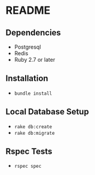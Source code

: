 # README

## Dependencies

* Postgresql
* Redis
* Ruby 2.7 or later

## Installation

* `bundle install`

## Local Database Setup

* `rake db:create`
* `rake db:migrate`

## Rspec Tests

* `rspec spec`
